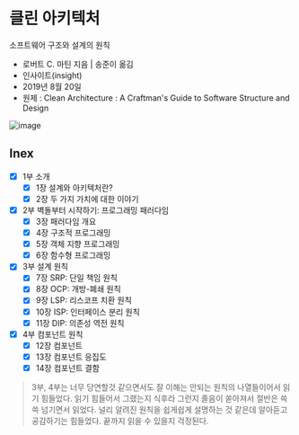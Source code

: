# 클린 아키텍처 

소프트웨어 구조와 설계의 원칙  

* 로버트 C. 마틴 지음 | 송준이 옮김
* 인사이트(insight)
* 2019년 8월 20일
* 원제 : Clean Architecture : A Craftman's Guide to Software Structure and Design

![image](http://image.yes24.com/goods/77283734/200x0)

## Inex

- [x] 1부 소개
    - [x] 1장 설계와 아키텍처란?
    - [x] 2장 두 가지 가치에 대한 이야기
- [x] 2부 벽돌부터 시작하기: 프로그래밍 패러다임
    - [x] 3장 패러다임 개요
    - [x] 4장 구조적 프로그래밍
    - [x] 5장 객체 지향 프로그래밍
    - [x] 6장 함수형 프로그래밍
- [x] 3부 설계 원칙
    - [x] 7장 SRP: 단일 책임 원칙
    - [x] 8장 OCP: 개방-폐쇄 원칙
    - [x] 9장 LSP: 리스코프 치환 원칙
    - [x] 10장 ISP: 인터페이스 분리 원칙
    - [x] 11장 DIP: 의존성 역전 원칙
- [x] 4부 컴포넌트 원칙
    - [x] 12장 컴포넌트
    - [x] 13장 컴포넌트 응집도
    - [x] 14장 컴포넌트 결함
> 3부, 4부는 너무 당연할것 같으면서도 잘 이해는 안되는 원칙의 나열들이어서 읽기 힘들었다. 읽기 힘들어서 그랬는지 식후라 그런지 졸음이 쏟아져서 절반은 쓱쓱 넘기면서 읽었다. 널리 알려진 원칙을 쉽게쉽게 설명하는 것 같은데 알아듣고 공감하기는 힘들었다. 끝까지 읽을 수 있을지 걱정된다.



